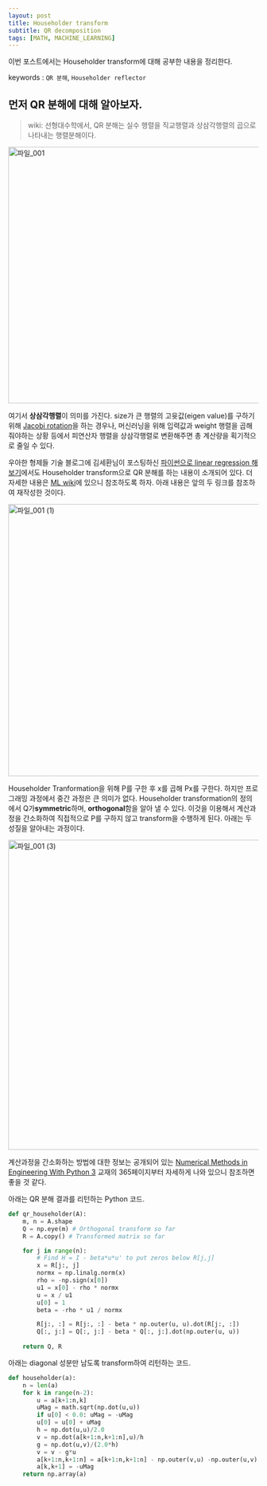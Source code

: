 ```yaml
---
layout: post
title: Householder transform
subtitle: QR decomposition
tags: [MATH, MACHINE_LEARNING]
---
```


이번 포스트에서는 Householder transform에 대해 공부한 내용을 정리한다. 

keywords : `QR 분해`, `Householder reflector`

## 먼저 QR 분해에 대해 알아보자.

> wiki: 선형대수학에서, QR 분해는 실수 행렬을 직교행렬과 상삼각행렬의 곱으로 나타내는 행렬분해이다.

<img width="515" alt="파일_001" src="https://user-images.githubusercontent.com/12293076/60099749-41b6da80-9793-11e9-8cea-8c1a0e95d34c.png">

여기서 **상삼각행렬**이 의미를 가진다. size가 큰 행렬의 고윳값(eigen value)를 구하기 위해 [Jacobi rotation](https://en.wikipedia.org/wiki/Jacobi_rotation)을 하는 경우나, 머신러닝을 위해 입력값과 weight 행렬을 곱해줘야하는 상황 등에서 피연산자 행렬을 상삼각행렬로 변환해주면 총 계산량을 획기적으로 줄일 수 있다.

우아한 형제들 기술 블로그에 김세환님이 포스팅하신 [파이썬으로 linear regression 해보기](http://woowabros.github.io/study/2018/08/01/linear_regression_qr.html)에서도 Householder transform으로 QR 분해를 하는 내용이 소개되어 있다. 더 자세한 내용은 [ML wiki](http://mlwiki.org/index.php/Householder_Transformation)에 있으니 참조하도록 하자. 아래 내용은 앞의 두 링크를 참조하여 재작성한 것이다.

<img width="546" alt="파일_001 (1)" src="https://user-images.githubusercontent.com/12293076/60099753-44b1cb00-9793-11e9-9b76-b09f13dd198c.png">

Householder Tranformation을 위해 P를 구한 후 x를 곱해 Px를 구한다. 하지만 프로그래밍 과정에서 중간 과정은 큰 의미가 없다. Householder transformation의 정의에서 Q가**symmetric**하며, **orthogonal**함을 알아 낼 수 있다. 이것을 이용해서 계산과정을 간소화하여 직접적으로 P를 구하지 않고 transform을 수행하게 된다. 아래는 두 성질을 알아내는 과정이다.

<img width="622" alt="파일_001 (3)" src="https://user-images.githubusercontent.com/12293076/60109008-8eef7800-97a4-11e9-8e11-d88cb0d1e4fe.png">


계산과정을 간소화하는 방법에 대한 정보는 공개되어 있는 [Numerical Methods in Engineering With Python 3](https://doc.lagout.org/programmation/python/Numerical%20Methods%20in%20Engineering%20with%20Python%203%20%283rd%20ed.%29%20%5BKiusalaas%202013-01-21%5D.pdf) 교재의 365페이지부터 자세하게 나와 있으니 참조하면 좋을 것 같다.


아래는 QR 분해 결과를 리턴하는 Python 코드.
```python
def qr_householder(A):
    m, n = A.shape
    Q = np.eye(m) # Orthogonal transform so far
    R = A.copy() # Transformed matrix so far

    for j in range(n):
        # Find H = I - beta*u*u' to put zeros below R[j,j]
        x = R[j:, j]
        normx = np.linalg.norm(x)
        rho = -np.sign(x[0])
        u1 = x[0] - rho * normx
        u = x / u1
        u[0] = 1
        beta = -rho * u1 / normx

        R[j:, :] = R[j:, :] - beta * np.outer(u, u).dot(R[j:, :])
        Q[:, j:] = Q[:, j:] - beta * Q[:, j:].dot(np.outer(u, u))
        
    return Q, R
```

아래는 diagonal 성분만 남도록 transform하여 리턴하는 코드.
```python
def householder(a):
    n = len(a)
    for k in range(n-2):
        u = a[k+1:n,k]
        uMag = math.sqrt(np.dot(u,u))
        if u[0] < 0.0: uMag = -uMag
        u[0] = u[0] + uMag
        h = np.dot(u,u)/2.0
        v = np.dot(a[k+1:n,k+1:n],u)/h
        g = np.dot(u,v)/(2.0*h)
        v = v - g*u
        a[k+1:n,k+1:n] = a[k+1:n,k+1:n] - np.outer(v,u) -np.outer(u,v)
        a[k,k+1] = -uMag
    return np.array(a)
```